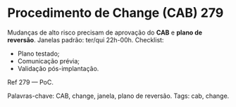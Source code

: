 # Procedimento de Change (CAB) 279

Mudanças de alto risco precisam de aprovação do **CAB** e **plano de reversão**.
Janelas padrão: ter/qui 22h-00h.
Checklist:
- Plano testado;
- Comunicação prévia;
- Validação pós-implantação.

Ref 279 — PoC.

Palavras-chave: CAB, change, janela, plano de reversão.
Tags: cab, change.
